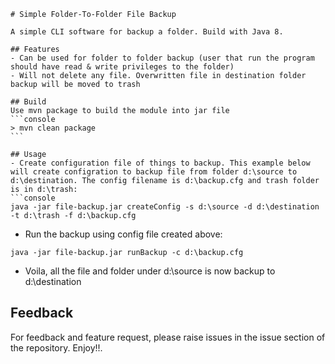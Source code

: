 ```
# Simple Folder-To-Folder File Backup

A simple CLI software for backup a folder. Build with Java 8.

## Features
- Can be used for folder to folder backup (user that run the program should have read & write privileges to the folder)
- Will not delete any file. Overwritten file in destination folder backup will be moved to trash

## Build
Use mvn package to build the module into jar file
​```console
> mvn clean package
​```

## Usage
- Create configuration file of things to backup. This example below will create configration to backup file from folder d:\source to d:\destination. The config filename is d:\backup.cfg and trash folder is in d:\trash:
```console
java -jar file-backup.jar createConfig -s d:\source -d d:\destination -t d:\trash -f d:\backup.cfg
```
- Run the backup using config file created above:
```console
java -jar file-backup.jar runBackup -c d:\backup.cfg
```
- Voila, all the file and folder under d:\source is now backup to d:\destination

## Feedback
For feedback and feature request, please raise issues in the issue section of the repository. Enjoy!!.